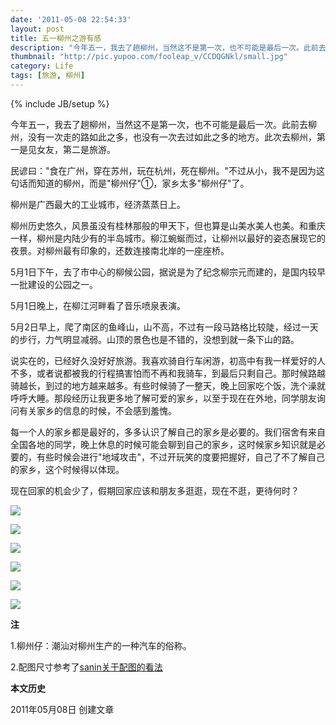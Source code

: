 ```yaml
---
date: '2011-05-08 22:54:33'
layout: post
title: 五一柳州之游有感
description: "今年五一，我去了趟柳州，当然这不是第一次，也不可能是最后一次。此前去柳州，没有一次走的路如此之多，也没有一次去过如此之多的地方。此次去柳州，第一是见女友，第二是旅游。"
thumbnail: "http://pic.yupoo.com/fooleap_v/CCDQGNkl/small.jpg"
category: Life
tags: [旅游, 柳州]
---
```

{% include JB/setup %}

今年五一，我去了趟柳州，当然这不是第一次，也不可能是最后一次。此前去柳州，没有一次走的路如此之多，也没有一次去过如此之多的地方。此次去柳州，第一是见女友，第二是旅游。

民谚曰："食在广州，穿在苏州，玩在杭州，死在柳州。"不过从小，我不是因为这句话而知道的柳州，而是"柳州仔"①，家乡太多"柳州仔"了。

柳州是广西最大的工业城市，经济蒸蒸日上。

柳州历史悠久，风景虽没有桂林那般的甲天下，但也算是山美水美人也美。和重庆一样，柳州是内陆少有的半岛城市。柳江蜿蜒而过，让柳州以最好的姿态展现它的夜景。对柳州最有印象的，还数连接南北岸的一座座桥。

5月1日下午，去了市中心的柳候公园，据说是为了纪念柳宗元而建的，是国内较早一批建设的公园之一。

5月1日晚上，在柳江河畔看了音乐喷泉表演。

5月2日早上，爬了南区的鱼峰山，山不高，不过有一段马路格比较陡，经过一天的步行，力气明显减弱。山顶的景色也是不错的，没想到就一条下山的路。

说实在的，已经好久没好好旅游。我喜欢骑自行车闲游，初高中有我一样爱好的人不多，或者说都被我的行程搞害怕而不再和我骑车，到最后只剩自己。那时候路越骑越长，到过的地方越来越多。有些时候骑了一整天，晚上回家吃个饭，洗个澡就呼呼大睡。那段经历让我更多地了解可爱的家乡，以至于现在在外地，同学朋友询问有关家乡的信息的时候，不会感到羞愧。

每一个人的家乡都是最好的，多多认识了解自己的家乡是必要的。我们宿舍有来自全国各地的同学，晚上休息的时候可能会聊到自己的家乡，这时候家乡知识就是必要的，有些时候会进行"地域攻击"，不过开玩笑的度要把握好，自己了不了解自己的家乡，这个时候得以体现。

现在回家的机会少了，假期回家应该和朋友多逛逛，现在不逛，更待何时？

[![](http://i951.photobucket.com/albums/ad353/Fooleap/Blog/Fooleap/liuhouci.jpg)](http://i951.photobucket.com/albums/ad353/Fooleap/Blog/Fooleap/liuhouci.jpg)

[![](http://i951.photobucket.com/albums/ad353/Fooleap/Blog/Fooleap/liuzzhongyuan.jpg)](http://i951.photobucket.com/albums/ad353/Fooleap/Blog/Fooleap/liuzzhongyuan.jpg)

[![](http://i951.photobucket.com/albums/ad353/Fooleap/Blog/Fooleap/qiao1.jpg)](http://i951.photobucket.com/albums/ad353/Fooleap/Blog/Fooleap/qiao1.jpg)

[![](http://i951.photobucket.com/albums/ad353/Fooleap/Blog/Fooleap/qiao2.jpg)](http://i951.photobucket.com/albums/ad353/Fooleap/Blog/Fooleap/qiao2.jpg)

[![](http://i951.photobucket.com/albums/ad353/Fooleap/Blog/Fooleap/penquan.jpg)](http://i951.photobucket.com/albums/ad353/Fooleap/Blog/Fooleap/penquan.jpg)

[![](http://i951.photobucket.com/albums/ad353/Fooleap/Blog/Fooleap/shanding.jpg)](http://i951.photobucket.com/albums/ad353/Fooleap/Blog/Fooleap/shanding.jpg)

**注**

1.柳州仔：潮汕对柳州生产的一种汽车的俗称。

2.配图尺寸参考了[sanin关于配图的看法](http://samozi.com/internet/principles-about-pictures.html)

**本文历史**

2011年05月08日 创建文章
